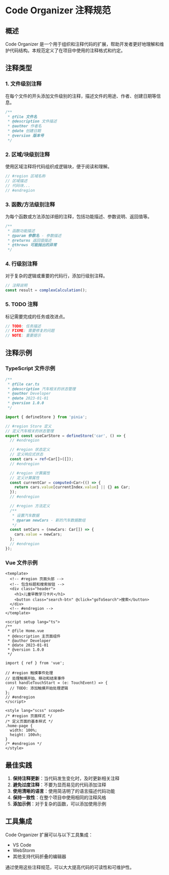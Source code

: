 # Code Organizer 注释规范

## 概述
Code Organizer 是一个用于组织和注释代码的扩展，帮助开发者更好地理解和维护代码结构。本规范定义了在项目中使用的注释格式和约定。

## 注释类型

### 1. 文件级别注释
在每个文件的开头添加文件级别的注释，描述文件的用途、作者、创建日期等信息。

```typescript
/**
 * @file 文件名
 * @description 文件描述
 * @author 作者名
 * @date 创建日期
 * @version 版本号
 */
```

### 2. 区域/块级别注释
使用区域注释将代码组织成逻辑块，便于阅读和理解。

```typescript
// #region 区域名称
// 区域描述
// 代码块...
// #endregion
```

### 3. 函数/方法级别注释
为每个函数或方法添加详细的注释，包括功能描述、参数说明、返回值等。

```typescript
/**
 * 函数功能描述
 * @param 参数名 - 参数描述
 * @returns 返回值描述
 * @throws 可能抛出的异常
 */
```

### 4. 行级别注释
对于复杂的逻辑或重要的代码行，添加行级别注释。

```typescript
// 注释说明
const result = complexCalculation();
```

### 5. TODO 注释
标记需要完成的任务或改进点。

```typescript
// TODO: 任务描述
// FIXME: 需要修复的问题
// NOTE: 重要提示
```

## 注释示例

### TypeScript 文件示例

```typescript
/**
 * @file car.ts
 * @description 汽车相关的状态管理
 * @author Developer
 * @date 2023-01-01
 * @version 1.0.0
 */

import { defineStore } from 'pinia';

// #region Store 定义
// 定义汽车相关的状态管理
export const useCarStore = defineStore('car', () => {
  // #endregion

  // #region 状态定义
  // 定义响应式状态
  const cars = ref<Car[]>([]);
  // #endregion

  // #region 计算属性
  // 定义计算属性
  const currentCar = computed<Car>(() => {
    return cars.value[currentIndex.value] || {} as Car;
  });
  // #endregion

  // #region 方法定义
  /**
   * 设置汽车数据
   * @param newCars - 新的汽车数据数组
   */
  const setCars = (newCars: Car[]) => {
    cars.value = newCars;
  };
  // #endregion
});
```

### Vue 文件示例

```vue
<template>
  <!-- #region 页面头部 -->
  <!-- 包含标题和搜索按钮 -->
  <div class="header">
    <h1>儿童早教学习卡片</h1>
    <button class="search-btn" @click="goToSearch">搜索</button>
  </div>
  <!-- #endregion -->
</template>

<script setup lang="ts">
/**
 * @file Home.vue
 * @description 主页面组件
 * @author Developer
 * @date 2023-01-01
 * @version 1.0.0
 */

import { ref } from 'vue';

// #region 触摸事件处理
// 处理触摸开始、移动和结束事件
const handleTouchStart = (e: TouchEvent) => {
  // TODO: 添加触摸开始处理逻辑
};
// #endregion
</script>

<style lang="scss" scoped>
/* #region 页面样式 */
/* 定义页面的基本样式 */
.home-page {
  width: 100%;
  height: 100vh;
}
/* #endregion */
</style>
```

## 最佳实践

1. **保持注释更新**：当代码发生变化时，及时更新相关注释
2. **避免过度注释**：不要为显而易见的代码添加注释
3. **使用清晰的语言**：使用简洁明了的语言描述代码功能
4. **保持一致性**：在整个项目中使用相同的注释风格
5. **添加示例**：对于复杂的函数，可以添加使用示例

## 工具集成

Code Organizer 扩展可以与以下工具集成：
- VS Code
- WebStorm
- 其他支持代码折叠的编辑器

通过使用这些注释规范，可以大大提高代码的可读性和可维护性。